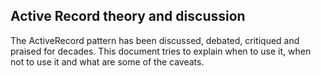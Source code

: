 Active Record theory and discussion
------------------------------------

The ActiveRecord pattern has been discussed, debated, critiqued and praised for decades. This document tries to
explain when to use it, when not to use it and what are some of the caveats.

